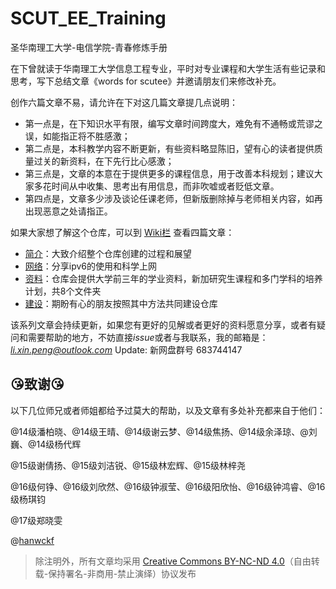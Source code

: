 # SCUT_EE_Training
圣华南理工大学-电信学院-青春修炼手册

在下曾就读于华南理工大学信息工程专业，平时对专业课程和大学生活有些记录和思考，写下总结文章《words for scutee》并邀请朋友们来修改补充。

创作六篇文章不易，请允许在下对这几篇文章提几点说明：

- 第一点是，在下知识水平有限，编写文章时间跨度大，难免有不通畅或荒谬之误，如能指正将不胜感激；
- 第二点是，本科教学内容不断更新，有些资料略显陈旧，望有心的读者提供质量过关的新资料，在下先行比心感激；
- 第三点是，文章的本意在于提供更多的课程信息，用于改善本科规划；建议大家多花时间从中收集、思考出有用信息，而非吹嘘或者贬低文章。
- 第四点是，文章多少涉及谈论任课老师，但新版删除掉与老师相关内容，如再出现恶意之处请指正。


如果大家想了解这个仓库，可以到 [Wiki栏](https://github.com/Sampson-Lee/SCUT_EE_Training/wiki) 查看四篇文章：

- [简介](https://github.com/Sampson-Lee/SCUT_EE_Training/wiki/1-%E7%AE%80%E4%BB%8B)：大致介绍整个仓库创建的过程和展望
- [网络](https://github.com/Sampson-Lee/SCUT_EE_Training/wiki/2-%E7%BD%91%E7%BB%9C)：分享ipv6的使用和科学上网
- [资料](https://github.com/Sampson-Lee/SCUT_EE_Training/wiki/3-%E8%B5%84%E6%96%99)：仓库会提供大学前三年的学业资料，新加研究生课程和多门学科的培养计划，共8个文件夹
- [建设](https://github.com/Sampson-Lee/SCUT_EE_Training/wiki/4-%E5%BB%BA%E8%AE%BE)：期盼有心的朋友按照其中方法共同建设仓库


该系列文章会持续更新，如果您有更好的见解或者更好的资料愿意分享，或者有疑问和需要帮助的地方，不妨直接*issue*或者与我联系，我的邮箱是：*li.xin.peng@outlook.com*
Update: 新网盘群号 683744147

## :kissing_heart:致谢:kissing_heart:

以下几位师兄或者师姐都给予过莫大的帮助，以及文章有多处补充都来自于他们：

@14级潘柏晓、@14级王晴、@14级谢云梦、@14级焦扬、@14级余泽琼、@刘巍、@14级杨代辉

@15级谢倩扬、@15级刘洁锐、@15级林宏辉、@15级林梓尧

@16级何铮、@16级刘欣然、@16级钟淑莹、@16级阳欣怡、@16级钟鸿睿、@16级杨琪钧

@17级郑晓雯

@[hanwckf](https://github.com/hanwckf)

> 除注明外，所有文章均采用 [Creative Commons BY-NC-ND 4.0](https://creativecommons.org/licenses/by-nc-nd/4.0/deed.zh)（自由转载-保持署名-非商用-禁止演绎）协议发布
